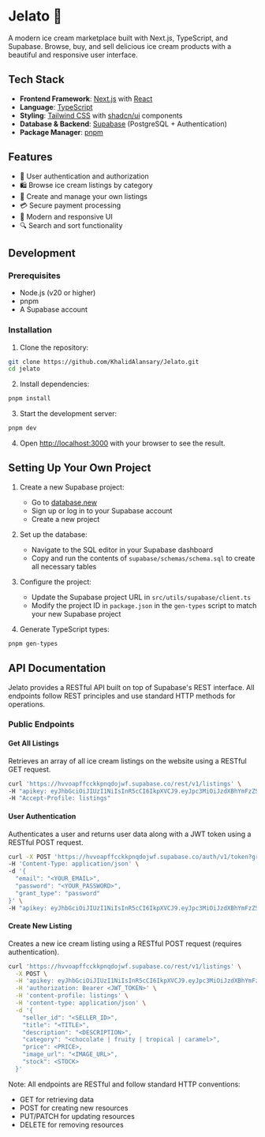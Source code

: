 # Jelato 🍦

A modern ice cream marketplace built with Next.js, TypeScript, and Supabase. Browse, buy, and sell delicious ice cream products with a beautiful and responsive user interface.

## Tech Stack

- **Frontend Framework**: [Next.js](https://nextjs.org/) with [React](https://reactjs.org/)
- **Language**: [TypeScript](https://www.typescriptlang.org/)
- **Styling**: [Tailwind CSS](https://tailwindcss.com/) with [shadcn/ui](https://ui.shadcn.com/) components
- **Database & Backend**: [Supabase](https://supabase.com/) (PostgreSQL + Authentication)
- **Package Manager**: [pnpm](https://pnpm.io/)

## Features

- 🔐 User authentication and authorization
- 🛍️ Browse ice cream listings by category
- 📝 Create and manage your own listings
- 💳 Secure payment processing
- 🎨 Modern and responsive UI
- 🔍 Search and sort functionality

## Development

### Prerequisites

- Node.js (v20 or higher)
- pnpm
- A Supabase account

### Installation

1. Clone the repository:

```sh
git clone https://github.com/KhalidAlansary/Jelato.git
cd jelato
```

2. Install dependencies:

```sh
pnpm install
```

3. Start the development server:

```sh
pnpm dev
```

4. Open [http://localhost:3000](http://localhost:3000) with your browser to see the result.

## Setting Up Your Own Project

1. Create a new Supabase project:

   - Go to [database.new](https://database.new)
   - Sign up or log in to your Supabase account
   - Create a new project

2. Set up the database:

   - Navigate to the SQL editor in your Supabase dashboard
   - Copy and run the contents of `supabase/schemas/schema.sql` to create all necessary tables

3. Configure the project:

   - Update the Supabase project URL in `src/utils/supabase/client.ts`
   - Modify the project ID in `package.json` in the `gen-types` script to match your new Supabase project

4. Generate TypeScript types:

```sh
pnpm gen-types
```

## API Documentation

Jelato provides a RESTful API built on top of Supabase's REST interface. All endpoints follow REST principles and use standard HTTP methods for operations.

### Public Endpoints

#### Get All Listings

Retrieves an array of all ice cream listings on the website using a RESTful GET request.

```sh
curl 'https://hvvoapffcckkpnqdojwf.supabase.co/rest/v1/listings' \
-H "apikey: eyJhbGciOiJIUzI1NiIsInR5cCI6IkpXVCJ9.eyJpc3MiOiJzdXBhYmFzZSIsInJlZiI6Imh2dm9hcGZmY2Nra3BucWRvandmIiwicm9sZSI6ImFub24iLCJpYXQiOjE3NDY3MTc2MzcsImV4cCI6MjA2MjI5MzYzN30.4qge7VgoIHI69930ObL5xDniodCGQXyhCFx_E_Wi7Jk" \
-H "Accept-Profile: listings"
```

#### User Authentication

Authenticates a user and returns user data along with a JWT token using a RESTful POST request.

```sh
curl -X POST 'https://hvvoapffcckkpnqdojwf.supabase.co/auth/v1/token?grant_type=password' \
-H 'Content-Type: application/json' \
-d '{
  "email": "<YOUR_EMAIL>",
  "password": "<YOUR_PASSWORD>",
  "grant_type": "password"
}' \
-H "apikey: eyJhbGciOiJIUzI1NiIsInR5cCI6IkpXVCJ9.eyJpc3MiOiJzdXBhYmFzZSIsInJlZiI6Imh2dm9hcGZmY2Nra3BucWRvandmIiwicm9sZSI6ImFub24iLCJpYXQiOjE3NDY3MTc2MzcsImV4cCI6MjA2MjI5MzYzN30.4qge7VgoIHI69930ObL5xDniodCGQXyhCFx_E_Wi7Jk"
```

#### Create New Listing

Creates a new ice cream listing using a RESTful POST request (requires authentication).

```sh
curl 'https://hvvoapffcckkpnqdojwf.supabase.co/rest/v1/listings' \
  -X POST \
  -H 'apikey: eyJhbGciOiJIUzI1NiIsInR5cCI6IkpXVCJ9.eyJpc3MiOiJzdXBhYmFzZSIsInJlZiI6Imh2dm9hcGZmY2Nra3BucWRvandmIiwicm9sZSI6ImFub24iLCJpYXQiOjE3NDY3MTc2MzcsImV4cCI6MjA2MjI5MzYzN30.4qge7VgoIHI69930ObL5xDniodCGQXyhCFx_E_Wi7Jk' \
  -H 'authorization: Bearer <JWT_TOKEN>' \
  -H 'content-profile: listings' \
  -H 'content-type: application/json' \
  -d '{
    "seller_id": "<SELLER_ID>",
    "title": "<TITLE>",
    "description": "<DESCRIPTION>",
    "category": "<chocolate | fruity | tropical | caramel>",
    "price": <PRICE>,
    "image_url": "<IMAGE_URL>",
    "stock": <STOCK>
  }'
```

Note: All endpoints are RESTful and follow standard HTTP conventions:

- GET for retrieving data
- POST for creating new resources
- PUT/PATCH for updating resources
- DELETE for removing resources
